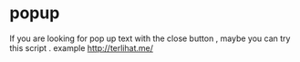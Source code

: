 # popup
If you are looking for pop up text with the close button , maybe you can try this script . example http://terlihat.me/
